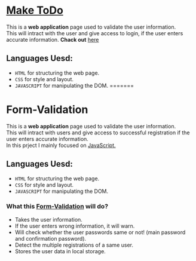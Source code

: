 # [Make ToDo](https://pavan432.github.io/form-validation/)
This is a **web application** page used to validate the user information.\
This will intract with the user and give access to login, if the user enters accurate information.
**Chack out** [here](https://pavan432.github.io/form-validation/)
## Languages Uesd:
- `HTML` for structuring the web page.
- `CSS` for style and layout.
- `JAVASCRIPT` for manipulating the DOM.
=======
# Form-Validation
This is a **web application** page used to validate the user information.\
This will intract with users and give access to successful registration if the user enters accurate information.\
In this prject I mainly focused on [JavaScript.](https://www.javascript.com/)
## Languages Uesd:
- `HTML` for structuring the web page.
- `CSS` for style and layout.
- `JAVASCRIPT` for manipulating the DOM.
### What this [Form-Validation](https://pavan432.github.io/form-validation/) will do?
- Takes the user information.
- If the user enters wrong information, it will warn.
- Will check whether the user passwords same or not! (main password and confirmation password).
- Detect the multiple registrations of a same user.
- Stores the user data in local storage.
